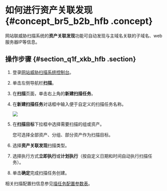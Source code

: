 # 如何进行资产关联发现 {#concept_br5_b2b_hfb .concept}

网站联威胁扫描系统的**资产关联发现**功能可自动发现与主域名关联的子域名、web服务器IP等信息。

## 操作步骤 {#section_q1f_xkb_hfb .section}

1.  登录[网站威胁扫描系统控制台](https://yundun.console.aliyun.com/?spm=5176.180290.939721.e5.677d50a81PEzex&p=avds#/overviews)。
2.  单击左侧导航栏**扫描**。
3.  在**扫描**页面，单击右上角的**新建扫描任务**。
4.  在**新建扫描任务**对话框中输入便于自定义的扫描任务名称。

    ![](http://static-aliyun-doc.oss-cn-hangzhou.aliyuncs.com/assets/img/21879/154909130513030_zh-CN.png)

5.  在**扫描目标**下拉框中选择需要扫描的组或资产。

    您可选择全部资产、分组、部分资产作为扫描目标。

6.  选择**资产关联发现**扫描类型。
7.  选择执行方式**立即执行**或**计划执行**（按自定义日期和时间自动执行扫描任务）。
8.  单击**确定**完成扫描任务创建。

相关扫描配置扫信息参见[描任务配置参数表](../../../../../intl.zh-CN/用户指南/创建扫描任务/新建扫描任务.md#table_rb2_p4s_gfb)。

